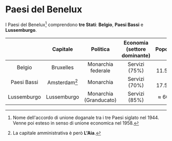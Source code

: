 # Paesi del Benelux

I Paesi del Benelux[^1] comprendono **tre Stati**: **Belgio**, **Paesi Bassi** e
**Lussemburgo**.

| | Capitale | Politica | Economia (settore dominante) | Popolazione |
| :-: | :-: | :-: | :-: | :-: |
| Belgio | Bruxelles | Monarchia federale | Servizi (75%) | &#8776; 11.500.000 |
| Paesi Bassi | Amsterdam[^2] | Monarchia | Servizi (70%) | &#8776; 17.500.000 |
| Lussemburgo | Lussemburgo | Monarchia (Granducato) | Servizi (85%) | &#8776; 600.000 |

[^1]: Nome dell'accordo di unione doganale tra i tre Paesi siglato nel 1944.
      Venne poi esteso in senso di unione economica nel 1958.

[^2]: La capitale amministrativa è però **L'Aia**.

